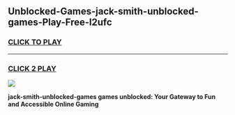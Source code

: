
## Unblocked-Games-jack-smith-unblocked-games-Play-Free-l2ufc
<h3>
<a href="https://premium76.site?title=jack-smith-unblocked-games&ref=20A">CLICK TO PLAY</a></h3>
<hr>

<h3>
<a href="https://premium76.site?title=jack-smith-unblocked-games&ref=20A">CLICK 2 PLAY</a>
  
</h3>

<a href="https://premium76.site?title=jack-smith-unblocked-games&ref=20A"><img src="https://clearcache.store/games.png"></a>


**jack-smith-unblocked-games games unblocked: Your Gateway to Fun and Accessible Online Gaming**
